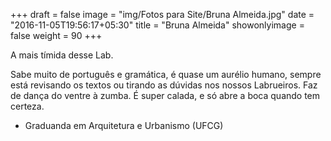 +++
draft = false
image = "img/Fotos para Site/Bruna Almeida.jpg"
date = "2016-11-05T19:56:17+05:30"
title = "Bruna Almeida"
showonlyimage = false
weight = 90
+++

A mais tímida desse Lab.
<!--more-->

Sabe muito de português e gramática, é quase um aurélio humano, sempre está revisando os textos ou tirando as dúvidas nos nossos Labrueiros. Faz de dança do ventre à zumba. É super calada, e só abre a boca quando tem certeza.

* Graduanda em Arquitetura e Urbanismo (UFCG)
